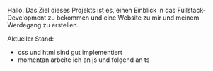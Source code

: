 Hallo.
Das Ziel dieses Projekts ist es, einen Einblick in das Fullstack-Development zu bekommen und eine Website zu mir und meinem Werdegang zu erstellen.

Aktueller Stand:
- css und html sind gut implementiert
- momentan arbeite ich an js und folgend an ts
